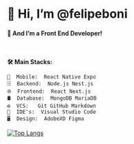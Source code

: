 <h1>👋 Hi, I’m @felipeboni</h1>

<h4>👀 And I’m a Front End Developer!</h4>

<br>

<b>🛠 Main Stacks:</b>


    📱  Mobile:  React Native Expo
    🗄  Backend:  Node.js Nest.js
    🌐  Frontend:  React Next.js
    🛢  Database:  MongoDB MariaDB
    ⚙️  VCS:   Git GitHub Markdown
    🔧  IDE's:  Visual Studio Code
    🖥  Design:  AdobeXD Figma


[![Top Langs](https://github-readme-stats.vercel.app/api/top-langs/?username=felipeboni&langs_count=5)](https://github.com/anuraghazra/github-readme-stats)

<!---
felipeboni/felipeboni is a ✨ special ✨ repository because its `README.md` (this file) appears on your GitHub profile.
You can click the Preview link to take a look at your changes.
--->
